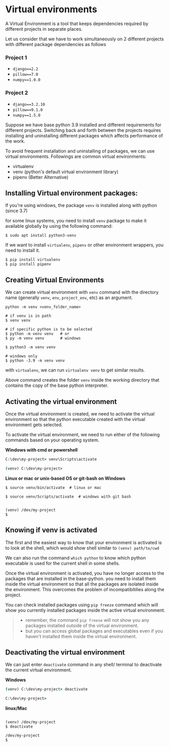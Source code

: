 # Virtual environments

A Virtual Environment is a tool that keeps dependencies required by different projects in separate places.

Let us consider that we have to work simultaneously on 2 different projects with different package dependencies as follows


### **Project 1**
- `django==2.2`
- `pillow==7.0`
- `numpy==1.0.0`


### **Project 2**
 - `django==3.2.10`
 - `pillow==9.1.0`
 - `numpy==1.5.0`

Suppose we have base python 3.9 installed and different requirements for different projects. Switching back and forth between the projects requires installing and uninstalling different packages which affects performance of the work.


To avoid frequent installation and uninstalling of packages, we can use virtual environments. Followings are common virtual environments:

- virtualenv
- venv  (python's default virtual environment library)
- pipenv    (Better Alternative)


## Installing Virtual environment packages:
If you're using windows, the package `venv` is installed along with python (since 3.7)

for some linux systems, you need to install `venv` package to make it available globally by using the following command:

```shell
$ sudo apt install python3-venv
```

If we want to install `virtualenv`, `pipenv` or other environment wrappers, you need to install it.

```shell
$ pip install virtualenv
$ pip install pipenv
```


## Creating Virtual Environments
We can create virtual environment with `venv` command with the directory name (generally `venv`, `env`, `project_env`, etc) as an argument.

`python -m venv <venv_folder_name>`

```shell
# if venv is in path
$ venv venv

# if specific python is to be selected
$ python -m venv venv   # or
$ py -m venv venv       # windows

$ python3 -m venv venv

# windows only
$ python -3.9 -m venv venv
```

with `virtualenv`, we can run `virtualenv venv` to get similar results.

Above command creates the folder `venv` inside the working directory that contains the copy of the base python interpreter.


## Activating the virtual environment
Once the virtual environment is created, we need to activate the virtual environment so that the python executable created with the virtual environment gets selected.

To activate the virtual environment, we need to run either of the following commands based on your operating system.

**Windows with cmd or powershell**
```cmd
C:\dev\my-project> venv\Scripts\activate

(venv) C:\dev\my-project>
```

**Linux or mac or unix-based OS or git-bash on Windows**
```shell
$ source venv/bin/activate  # linux or mac

$ source venv/Scripts/activate  # windows with git bash


(venv) /dev/my-project
$
```

## Knowing if venv is activated
The first and the easiest way to know that your environment is activated is to look at the shell, which would show shell similar to  `(venv) path/to/cwd`

We can also run the command `which python` to know which python executable is used for the current shell in some shells.

Once the virtual environment is activated, you have no longer access to the packages that are installed in the base-python. you need to install them inside the virtual environment so that all the packages are isolated inside the environment. This overcomes the problem of incompatibitilies along the project.

You can check installed packages using `pip freeze` command which will show you currently installed packages inside the active virtual environment.
> - remember, the command `pip freese` will not show you any packages installed outside of the virtual environment.
> - but you can access global packages and executables even if you haven't installed them inside the virtual environment.


## Deactivating the virtual environment
We can just enter `deactivate` command in any shell/ terminal to deactivate the current virtual environment.

**Windows**
```cmd
(venv) C:\dev\my-project> deactivate

C:\dev\my-project>

```

**linux/Mac**
```shell

(venv) /dev/my-project
$ deactivate

/dev/my-project
$
```
